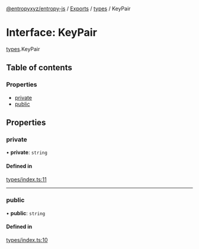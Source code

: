[@entropyxyz/entropy-js](../README.md) / [Exports](../modules.md) / [types](../modules/types.md) / KeyPair

# Interface: KeyPair

[types](../modules/types.md).KeyPair

## Table of contents

### Properties

- [private](types.KeyPair.md#private)
- [public](types.KeyPair.md#public)

## Properties

### private

• **private**: `string`

#### Defined in

[types/index.ts:11](https://github.com/entropyxyz/entropy-js/blob/368842b/src/types/index.ts#L11)

___

### public

• **public**: `string`

#### Defined in

[types/index.ts:10](https://github.com/entropyxyz/entropy-js/blob/368842b/src/types/index.ts#L10)
